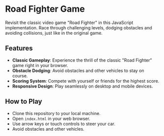 # Road Fighter Game
Revisit the classic video game "Road Fighter" in this JavaScript implementation. Race through challenging levels, dodging obstacles and avoiding collisions, just like in the original game.

## Features
- **Classic Gameplay**: Experience the thrill of the classic "Road Fighter" game right in your browser.
- **Obstacle Dodging**: Avoid obstacles and other vehicles to stay on course.
- **Scoring System**: Compete with yourself or friends for the highest score.
- **Responsive Design**: Play seamlessly on desktop and mobile devices.

## How to Play
- Clone this repository to your local machine.
- Open `index.html` in your web browser.
- Use arrow keys or touch controls to steer your car.
- Avoid obstacles and other vehicles.
